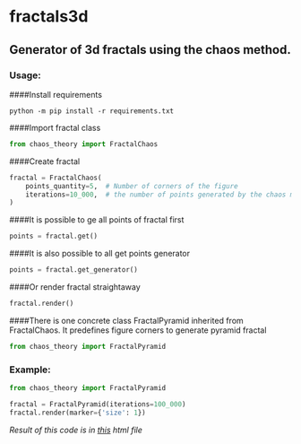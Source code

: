 # fractals3d

## Generator of 3d fractals using the chaos method.

### Usage:

####Install requirements
```commandline
python -m pip install -r requirements.txt
```

####Import fractal class
```python
from chaos_theory import FractalChaos
```

####Create fractal
```python
fractal = FractalChaos(
    points_quantity=5,  # Number of corners of the figure
    iterations=10_000,  # the number of points generated by the chaos method
)
```

####It is possible to ge all points of fractal first
```python
points = fractal.get()
```

####It is also possible to all get points generator
```python
points = fractal.get_generator()
```

####Or render fractal straightaway
```python
fractal.render()
```

####There is one concrete class FractalPyramid inherited from FractalChaos. It predefines figure corners to generate pyramid fractal
```python
from chaos_theory import FractalPyramid
```

### Example:

```python
from chaos_theory import FractalPyramid

fractal = FractalPyramid(iterations=100_000)
fractal.render(marker={'size': 1})
```

*Result of this code is in [this](examples/pyramid.html) html file*
